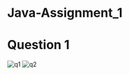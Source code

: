 # Java-Assignment_1

# Question 1
![q1](https://user-images.githubusercontent.com/80608227/153715695-4a114081-fe6d-4405-874f-b99052d4cc39.png)
![q2](https://user-images.githubusercontent.com/80608227/153715710-03c465ab-4541-4ddb-bdf9-625a745fd49b.png)
